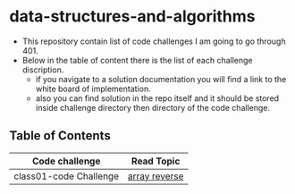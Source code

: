 # data-structures-and-algorithms
* This repository contain list of code challenges I am going to go through 401.
* Below in the table of content there is the list of each challenge discription.
  * if you navigate to a solution documentation you will find a link to the white board of implementation.
  * also you can find solution in the repo itself and it should be stored inside challenge directory then directory of the code challenge.

## Table of Contents
| Code challenge   | Read Topic                                                            |
| ------------ | --------------------------------------------------------------------- |
| class01-code Challenge | [ array reverse](/challenges/ArrayReverse/reverseArray.md) |